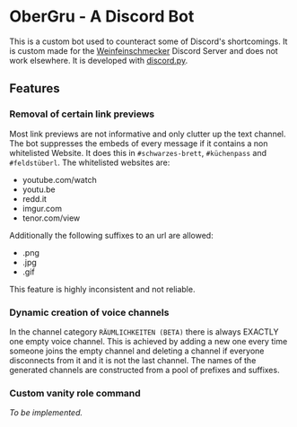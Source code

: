 # OberGru - A Discord Bot
This is a custom bot used to counteract some of Discord's shortcomings. 
It is custom made for the [Weinfeinschmecker](https://discord.gg/g8y3CpE) 
Discord Server and does not work elsewhere. It is developed with 
[discord.py](https://discordpy.readthedocs.io/en/latest/).

## Features
### Removal of certain link previews
Most link previews are not informative and only clutter up the text channel.
The bot suppresses the embeds of every message if it contains a non whitelisted
Website. It does this in `#schwarzes-brett`, `#küchenpass` and `#feldstüberl`.
The whitelisted websites are:

- youtube.com/watch
- youtu.be
- redd.it
- imgur.com
- tenor.com/view

Additionally the following suffixes to an url are allowed:

- .png
- .jpg
- .gif

This feature is highly inconsistent and not reliable.

### Dynamic creation of voice channels
In the channel category `RÄUMLICHKEITEN (BETA)` there is always EXACTLY one empty voice
channel. This is achieved by adding a new one every time someone joins the empty channel
and deleting a channel if everyone disconnects from it and it is not the last channel.
The names of the generated channels are constructed from a pool of prefixes and suffixes.

### Custom vanity role command
_To be implemented._